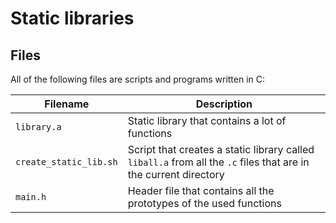 # Static libraries

## Files
All of the following files are scripts and programs written in C:

| Filename | Description |
| -------- | ----------- |
| `library.a` | Static library that contains a lot of functions |
| `create_static_lib.sh` | Script that creates a static library called `liball.a` from all the `.c` files that are in the current directory |
| `main.h` | Header file that contains all the prototypes of the used functions |
